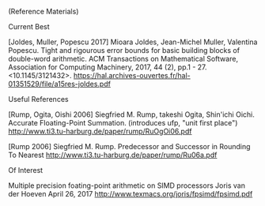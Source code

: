  (Reference Materials)

Current Best


[Joldes, Muller, Popescu 2017]
Mioara Joldes, Jean-Michel Muller, Valentina Popescu. Tight and rigourous error bounds for basic
building blocks of double-word arithmetic. ACM Transactions on Mathematical Software, Association
for Computing Machinery, 2017, 44 (2), pp.1 - 27. <10.1145/3121432>. <hal-01351529v3>
https://hal.archives-ouvertes.fr/hal-01351529/file/a15res-joldes.pdf

Useful References

[Rump, Ogita, Oishi 2006]
Siegfried M. Rump, takeshi Ogita, Shin'ichi Oichi. Accurate Floating-Point Summation.
(introduces ufp, "unit first place")
http://www.ti3.tu-harburg.de/paper/rump/RuOgOi06.pdf

[Rump 2006]
Siegfried M. Rump. Predecessor and Successor in Rounding To Nearest
http://www.ti3.tu-harburg.de/paper/rump/Ru06a.pdf

Of Interest

Multiple precision foating-point arithmetic on SIMD processors
Joris van der Hoeven April 26, 2017
http://www.texmacs.org/joris/fpsimd/fpsimd.pdf
